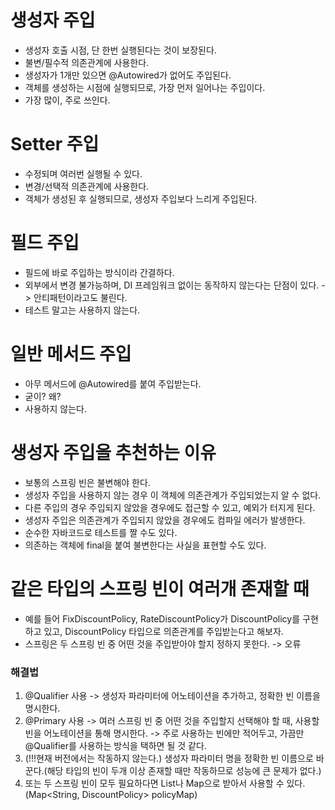 # 생성자 주입
* 생성자 호출 시점, 단 한번 실행된다는 것이 보장된다.
* 불변/필수적 의존관계에 사용한다.
* 생성자가 1개만 있으면 @Autowired가 없어도 주입된다.
* 객체를 생성하는 시점에 실행되므로, 가장 먼저 일어나는 주입이다.
* 가장 많이, 주로 쓰인다.

# Setter 주입
* 수정되며 여러번 실행될 수 있다.
* 변경/선택적 의존관계에 사용한다.
* 객체가 생성된 후 실행되므로, 생성자 주입보다 느리게 주입된다.

# 필드 주입
* 필드에 바로 주입하는 방식이라 간결하다.
* 외부에서 변경 불가능하며, DI 프레임워크 없이는 동작하지 않는다는 단점이 있다. -> 안티패턴이라고도 불린다.
* 테스트 말고는 사용하지 않는다.

# 일반 메서드 주입
* 아무 메서드에 @Autowired를 붙여 주입받는다.
* 굳이? 왜?
* 사용하지 않는다.

# 생성자 주입을 추천하는 이유
* 보통의 스프링 빈은 불변해야 한다.
* 생성자 주입을 사용하지 않는 경우 이 객체에 의존관계가 주입되었는지 알 수 없다.
* 다른 주입의 경우 주입되지 않았을 경우에도 접근할 수 있고, 예외가 터지게 된다.
* 생성자 주입은 의존관계가 주입되지 않았을 경우에도 컴파일 에러가 발생한다.
* 순수한 자바코드로 테스트를 짤 수도 있다.
* 의존하는 객체에 final을 붙여 불변한다는 사실을 표현할 수도 있다.

# 같은 타입의 스프링 빈이 여러개 존재할 때
* 예를 들어 FixDiscountPolicy, RateDiscountPolicy가 DiscountPolicy를 구현하고 있고, DiscountPolicy 타입으로 의존관계를 주입받는다고 해보자.
* 스프링은 두 스프링 빈 중 어떤 것을 주입받아야 할지 정하지 못한다. -> 오류
### 해결법
1. @Qualifier 사용 -> 생성자 파라미터에 어노테이션을 추가하고, 정확한 빈 이름을 명시한다.
2. @Primary 사용 -> 여러 스프링 빈 중 어떤 것을 주입할지 선택해야 할 때, 사용할 빈을 어노테이션을 통해 명시한다. -> 주로 사용하는 빈에만 적어두고, 가끔만 @Qualifier를 사용하는 방식을 택하면 될 것 같다.
3. (!!!현재 버전에서는 작동하지 않는다.) 생성자 파라미터 명을 정확한 빈 이름으로 바꾼다.(해당 타입의 빈이 두개 이상 존재할 때만 작동하므로 성능에 큰 문제가 없다.)
4. 또는 두 스프링 빈이 모두 필요하다면 List나 Map으로 받아서 사용할 수 있다. (Map<String, DiscountPolicy> policyMap)